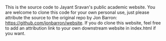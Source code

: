 This is the source code to Jayant Sravan's public academic website. You are welcome to clone this code for your own personal use, just please attribute the source to the original repo by Jon Barron: https://github.com/jonbarron/website. If you do clone this website, feel free to add an attribution link to your own downstream website in index.html if you want.

